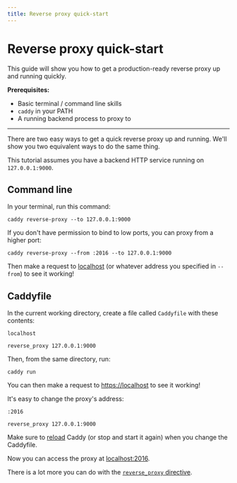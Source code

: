 ```yaml
---
title: Reverse proxy quick-start
---
```


# Reverse proxy quick-start

This guide will show you how to get a production-ready reverse proxy up and running quickly.

**Prerequisites:**
- Basic terminal / command line skills
- `caddy` in your PATH
- A running backend process to proxy to

---

There are two easy ways to get a quick reverse proxy up and running. We'll show you two equivalent ways to do the same thing.

This tutorial assumes you have a backend HTTP service running on `127.0.0.1:9000`.


## Command line

In your terminal, run this command:

<pre><code class="cmd bash">caddy reverse-proxy --to 127.0.0.1:9000</code></pre>

If you don't have permission to bind to low ports, you can proxy from a higher port:

<pre><code class="cmd bash">caddy reverse-proxy --from :2016 --to 127.0.0.1:9000</code></pre>

Then make a request to [localhost](https://localhost) (or whatever address you specified in `--from`) to see it working!



## Caddyfile

In the current working directory, create a file called `Caddyfile` with these contents:

```
localhost

reverse_proxy 127.0.0.1:9000
```

Then, from the same directory, run:

<pre><code class="cmd bash">caddy run</code></pre>

You can then make a request to [https://localhost](https://localhost) to see it working!

It's easy to change the proxy's address:

```
:2016

reverse_proxy 127.0.0.1:9000
```

Make sure to [reload](/docs/command-line#caddy-reload) Caddy (or stop and start it again) when you change the Caddyfile.

Now you can access the proxy at [localhost:2016](http://localhost:2016).

There is a lot more you can do with the [`reverse_proxy` directive](/docs/caddyfile/directives/reverse_proxy).